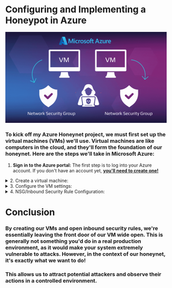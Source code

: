 # Configuring and Implementing a Honeypot in Azure



![Banner](Honeypot-in-Azure-Banner.gif)

### To kick off my Azure Honeynet project, we must first set up the virtual machines (VMs) we'll use. Virtual machines are like computers in the cloud, and they'll form the foundation of our honeynet. Here are the steps we'll take in Microsoft Azure:

1. **Sign in to the Azure portal:** The first step is to log into your Azure account. If you don't have an account yet, **[you'll need to create one!](https://portal.azure.com)**

<details close> 
<summary> 2. Create a virtual machine: </summary>




- Once you're in the Azure portal, navigate to the 'Virtual machines' section. 
  
  ![azure portal](Virtual-Machines-Section.png)

  
  
- Click on 'Create', then 'Virtual machine'. This is where we'll set up our new VM!
  
 
  ![VM create](Create-Virtual-Machine.png)
  
  </details>
  
  
  <details close> 
<summary> 3. Configure the VM settings: </summary>
  
  - **Subscription and resource group:** We'll select our Azure subscription and resource group (Which is way to group and manage resources in Azure!). For the purpose of the project, I already created created a resource group called ```RG-Cyber-Lab2``` 
  
  - **Virtual Machine Name:** For the purpose of this project, I am going to name this VM, ```Lab-HoneyNet```

  - **Region:** For the purpose of this project, I am going to choose the region, ```(US) East US 2```
  
  - **Availability Options:** Being that the only purpose of this machine will be to act as a Honeypot, we do not require any form of availability, so I selected ```No infrastructure redundancy required```

  - **Image:** Select ```Windows 10 Pro, version 21H2 - x64 Gen2```
  
  ![VM create](Windows-10-Pro-version-21H2-x64-Gen2.png)
  
  - **Networking**: When creating the virtual network, we will be leaving it to the default settings. For the purpose of this lab, I called mine ```Lab-VNet```.
  
  ![netowkr](Virtual-Network-name-Lab-VNet.png)


  </details>


<details close> 
<summary> 4. NSG/Inbound Security Rule Configuration: </summary>
 
  - **Navigate to the Network Security Group (NSG):** In the Azure portal, search for 'Network Security Groups' in the search bar at the top. Once there, select the NSG associated with your virtual machine.
  
  - **Create an inbound security rule:** Inside the NSG, you'll find a section for 'Inbound security rules'. This is where we control what kind of traffic is allowed to reach our VM. Click on 'Add' to create a new rule.
  - **Configure the rule:** We'll be prompted to input some details about our new rule.
  
  - **Source:** This defines where the incoming traffic is coming from. We can set this to ```Any``` to allow traffic from any location.
  
  - **Source port ranges:** This specifies the ports on the source (the computer initiating the connection) that are allowed. Again, we can set this to ```*``` or ```Any``` to allow all ports.

  - **Destination:** This defines where the traffic is going to. Since we want the traffic to reach our VM, we can set this to ```Any```.
  
  - **Destination port ranges:** This specifies the ports on our VM that are allowed to receive traffic. We can set this to ```*``` or ```Any``` to open all ports.
  
  - **Priority:** Setting priorities in Network Security Groups (NSGs) is an essential step. The priority determines the order in which rules are applied. Rules with lower priority numbers are processed before rules with higher priority numbers because the lower the number, the higher the priority. For the purpose of this lab, I set the priority to ```300``` to ensure that this honeypot functions as intended!

  - **Action:** We'll set this to ```Allow```, which means that traffic matching this rule will be allowed to reach our VM. 
  
 ![NSG](Inbound-Security-Rule.png)

  
  - **Review & Create:** After i've input and configured all the details we need for this inbound rule, click 'Add' to create the rule. e
 
 
 
 
 
 
 
 
 
</details>

# Conclusion

### By creating our VMs and open inbound security rules, we're essentially leaving the front door of our VM wide open. This is generally not something you'd do in a real production environment, as it would make your system extremely vulnerable to attacks. However, in the context of our honeynet, it's exactly what we want to do!

### This allows us to attract potential attackers and observe their actions in a controlled environment.
 
